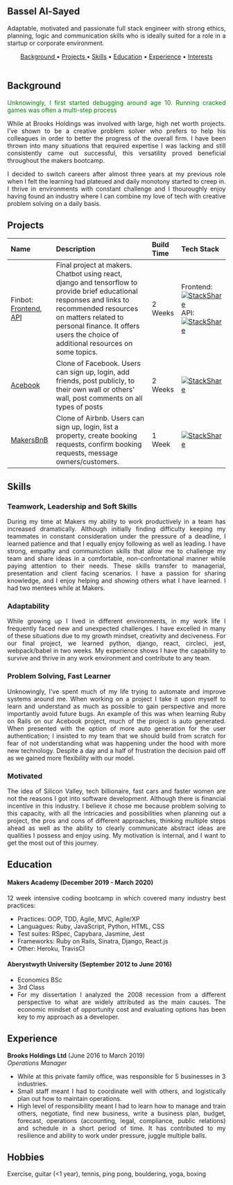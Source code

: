 ## Bassel Al-Sayed

<div align="justify">

  Adaptable, motivated and passionate full stack engineer with strong ethics, planning, logic and communication skills who is ideally   suited for a role in a startup or corporate environment.

<div align="center"> 
  <a href="#background">Background </a> • 
  <a href="#projects">Projects </a> • 
  <a href="#skills">Skills</a> • 
  <a href="#education">Education</a> • 
  <a href="#experience">Experience</a> • 
  <a href="#interests">Interests</a>
<!-- </div>  -->
<br>
<!-- <p style="text-align: center"> -->
  <a href="https://stackshare.io/basselalsayed/worked-with"><img src="http://img.shields.io/badge/tech-stack-0690fa.svg?style=flat" alt=""></a> 
<!-- </p> -->
<br>
<!-- <p style="text-align: center">  -->
  <a href="https://sourcerer.io/basselalsayed"><img src="https://img.shields.io/badge/Ruby-303%20commits-orange.svg" alt=""></a> 
  <a href="https://sourcerer.io/basselalsayed"><img src="https://img.shields.io/badge/JavaScript-209%20commits-orange.svg" alt=""></a> 
  <a href="https://sourcerer.io/basselalsayed"><img src="https://img.shields.io/badge/CSS-196%20commits-orange.svg" alt=""></a> 
  <a href="https://sourcerer.io/basselalsayed"><img src="https://img.shields.io/badge/HTML-179%20commits-orange.svg" alt=""></a> 
  <a href="https://sourcerer.io/basselalsayed"><img src="https://img.shields.io/badge/SQL-55%20commits-orange.svg" alt=""></a> 
  <a href="https://sourcerer.io/basselalsayed"><img src="https://img.shields.io/badge/Python-27%20commits-orange.svg" alt=""></a>
<!-- </p> -->
</div>

## Background

<p style="color: green"> 
  Unknowingly, I first started debugging around age 10. Running cracked games was often a multi-step process 
</P>
<p>
While at Brooks Holdings was involved with large, high net worth projects. I’ve shown to be a creative problem solver who prefers to help his colleagues in order to better the progress of the overall firm. I have been thrown into many situations that required expertise I was lacking and still consistently came out successful, this versatility proved beneficial throughout the makers bootcamp. 

I decided to switch careers after almost three years at my previous role when I felt the learning had plateued and daily monotony started to creep in. I thrive in environments with constant challenge and I thouroughly enjoy having found an industry where I can combine my love of tech with creative problem solving on a daily basis.
</p>


## Projects
| Name | Description | Build Time | Tech Stack |
| :------ | :------------- | :------ | :-----|
| Finbot: [Frontend](https://github.com/basselalsayed/finbot), [API](https://github.com/nikimanoledaki/finbot-api) | Final project at makers. Chatbot using react, django and tensorflow to provide brief educational responses and links to recommended resources on matters related to personal finance. It offers users the choice of additional resources on some topics. | 2 Weeks | Frontend: [![StackShare](http://img.shields.io/badge/tech-stack-0690fa.svg?style=flat)](https://stackshare.io/basselalsayed/finbot) API: [![StackShare](http://img.shields.io/badge/tech-stack-0690fa.svg?style=flat)](https://stackshare.io/basselalsayed/finbot-api-stack)|
| [Acebook](https://github.com/basselalsayed/acebook-derailed) |Clone of Facebook. Users can sign up, login, add friends, post publicly, to their own wall or others' wall, post comments on all types of posts| 2 Weeks | [![StackShare](http://img.shields.io/badge/tech-stack-0690fa.svg?style=flat)](https://stackshare.io/basselalsayed/acebook) |
| [MakersBnB](https://github.com/basselalsayed/makersbnb) |Clone of Airbnb. Users can sign up, login, list a property, create booking requests, confirm booking requests, message owners/customers. | 1 Week | [![StackShare](http://img.shields.io/badge/tech-stack-0690fa.svg?style=flat)](https://stackshare.io/basselalsayed/makersbnb)|

## Skills

### Teamwork, Leadership and Soft Skills

During my time at Makers my ability to work productively in a team has increased dramatically. Although initially finding difficulty keeping my teammates in constant consideration under the pressure of a deadline, I learned patience and that I equally enjoy following as well as leading. I have strong, empathy and communiction skills that allow me to challenge my team and share ideas in a comfortable, non-confrontational manner while paying attention to their needs. These skills transfer to managerial, presentation and client facing scenarios. I have a passion for sharing knowledge, and I enjoy helping and showing others what I have learned. I had two mentees while at Makers.


### Adaptability

While growing up I lived in different environments, in my work life I frequently faced new and unexpected challenges. I have excelled in many of these situations due to my growth mindset, creativity and deciveness. For our final project, we learned python, django, react, circleci, jest, webpack/babel in two weeks. My experience shows I have the capability to survive and thrive in any work environment and contribute to any team. 


### Problem Solving, Fast Learner

Unknowingly, I've spent much of my life trying to automate and improve systems around me. When working on a project I take it upon myself to learn and understand as much as possible to gain perspective and more importantly avoid future bugs. An example of this was when learning Ruby on Rails on our Acebook project, much of the project is auto generated. When presented with the option of more auto generation for the user authentication; I insisted to my team that we should build from scratch for fear of not understanding what was happening under the hood with more new technology. Despite a day and a half of frustration the decision paid off as we gained more flexibility with our model.

### Motivated

The idea of Silicon Valley, tech billionaire, fast cars and faster women are not the reasons I got into software development. Although there is financial incentive in this industry. I believe it chose me because problem solving to this capacity, with all the intricacies and possibilities when planning out a project, the pros and cons of different approaches, thinking multiple steps ahead as well as the ability to clearly communicate abstract ideas are qualities I possess and enjoy using. My motivation is internal, and I want to get the most out of this journey. 


## Education

#### Makers Academy (December 2019 - March 2020)
12 week intensive coding bootcamp in which covered many industry best practices:

- Practices: OOP, TDD, Agile, MVC, Agile/XP
- Languagues: Ruby, JavaScript, Python, HTML, CSS
- Test suites: RSpec, Capybara, Jasmine, Jest
- Frameworks: Ruby on Rails, Sinatra, Django, React.js
- Other: Heroku, TravisCI
  
#### Aberystwyth University (September 2012 to June 2016)

- Economics BSc
- 3rd Class
- For my dissertation I analyzed the 2008 recession from a different perspective to what are widely attributed as the main causes. The economic mindset of opportunity cost and evaluating options has been key to my approach as a developer. 


## Experience

**Brooks Holdings Ltd** (June 2016 to March 2019)    
*Operations Manager*  
- While at this private family office, was responsible for 5 businesses in 3 industries.
- Small staff meant I had to coordinate well with others, and logistically plan out how to maintain operations.
- High level of responsibility meant I had to learn how to manage and train others, negotiate, find new business, write a business plan, budget, forecast, operations (accounting, legal, compliance, public relations) and schedule in a short period of time. It has contributed to my resilience and ability to work under pressure, juggle multiple balls.
 
## Hobbies

Exercise, guitar (<1 year), tennis, ping pong, bouldering, yoga, boxing
</div>
